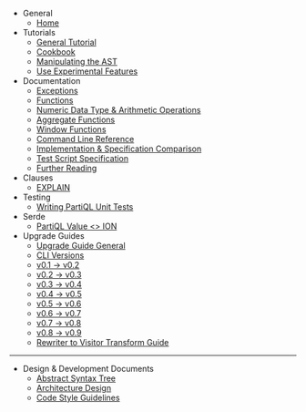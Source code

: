 * General
  * [Home](https://github.com/partiql/partiql-lang-kotlin/wiki/Home)
* Tutorials
  * [General Tutorial](https://github.com/partiql/partiql-lang-kotlin/wiki/Tutorial)
  * [Cookbook](https://github.com/partiql/partiql-lang-kotlin/wiki/Cookbook)
  * [Manipulating the AST](https://github.com/partiql/partiql-lang-kotlin/wiki/Manipulating-the-AST)
  * [Use Experimental Features](https://github.com/partiql/partiql-lang-kotlin/wiki/ExperimentalFeatures)
* Documentation
  * [Exceptions](https://github.com/partiql/partiql-lang-kotlin/wiki/Exceptions)
  * [Functions](https://github.com/partiql/partiql-lang-kotlin/wiki/Functions)
  * [Numeric Data Type & Arithmetic Operations](https://github.com/partiql/partiql-lang-kotlin/wiki/Numeric-Data-Type-&-Arithmetic-Operations)
  * [Aggregate Functions](https://github.com/partiql/partiql-lang-kotlin/wiki/Aggregate-Functions)
  * [Window Functions](https://github.com/partiql/partiql-lang-kotlin/wiki/Window-Functions)
  * [Command Line Reference](https://github.com/partiql/partiql-lang-kotlin/wiki/Command-Line-Tutorial)
  * [Implementation & Specification Comparison](https://github.com/partiql/partiql-lang-kotlin/wiki/Implementation-&-Specification-Comparison)
  * [Test Script Specification](https://github.com/partiql/partiql-lang-kotlin/wiki/Test-Script-Specification)
  * [Further Reading](https://github.com/partiql/partiql-lang-kotlin/wiki/Further-Reading)
* Clauses
  * [EXPLAIN](https://github.com/partiql/partiql-lang-kotlin/wiki/Explain)
* Testing
  * [Writing PartiQL Unit Tests](https://github.com/partiql/partiql-lang-kotlin/wiki/PartiQL-Code-Coverage)
* Serde
  * [PartiQL Value <> ION](https://github.com/partiql/partiql-lang-kotlin/wiki/Serde)
* Upgrade Guides
  * [Upgrade Guide General](https://github.com/partiql/partiql-lang-kotlin/wiki/upgrade-guide)
  * [CLI Versions](https://github.com/partiql/partiql-lang-kotlin/wiki/cli-versions)
  * [v0.1 -> v0.2](https://github.com/partiql/partiql-lang-kotlin/wiki/v0.1-to-v0.2-upgrade)
  * [v0.2 -> v0.3](https://github.com/partiql/partiql-lang-kotlin/wiki/v0.2-to-v0.3-upgrade)
  * [v0.3 -> v0.4](https://github.com/partiql/partiql-lang-kotlin/wiki/v0.3-to-v0.4-upgrade)
  * [v0.4 -> v0.5](https://github.com/partiql/partiql-lang-kotlin/wiki/v0.4-to-v0.5-upgrade)
  * [v0.5 -> v0.6](https://github.com/partiql/partiql-lang-kotlin/wiki/v0.5-to-v0.6-upgrade)
  * [v0.6 -> v0.7](https://github.com/partiql/partiql-lang-kotlin/wiki/v0.6-to-v0.7-upgrade)
  * [v0.7 -> v0.8](https://github.com/partiql/partiql-lang-kotlin/wiki/v0.7-to-v0.8-upgrade)
  * [v0.8 -> v0.9](https://github.com/partiql/partiql-lang-kotlin/wiki/v0.8-to-v0.9-upgrade)
  * [Rewriter to Visitor Transform Guide](https://github.com/partiql/partiql-lang-kotlin/wiki/Rewriter-to-Visitor-Transform-Guide)
---
* Design & Development Documents
  * [Abstract Syntax Tree](https://github.com/partiql/partiql-lang-kotlin/wiki/Abstract-Syntax-Tree)
  * [Architecture Design](https://github.com/partiql/partiql-lang-kotlin/wiki/Architecture-Design)
  * [Code Style Guidelines](https://github.com/partiql/partiql-lang-kotlin/wiki/CODE-STYLE)
